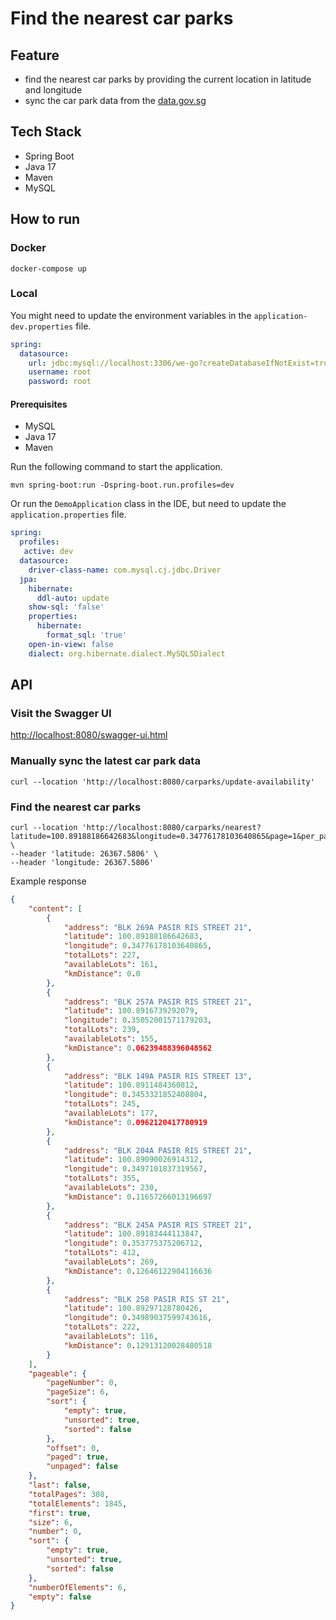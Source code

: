 # Find the nearest car parks

## Feature
- find the nearest car parks by providing the current location in latitude and longitude
- sync the car park data from the [data.gov.sg](https://beta.data.gov.sg/collections/85/datasets/d_ca933a644e55d34fe21f28b8052fac63/view)

## Tech Stack
- Spring Boot
- Java 17
- Maven
- MySQL

## How to run

### Docker
```shell
docker-compose up
```

### Local

You might need to update the environment variables in the `application-dev.properties` file.

```yml
spring:
  datasource:
    url: jdbc:mysql://localhost:3306/we-go?createDatabaseIfNotExist=true
    username: root
    password: root
```

#### Prerequisites
- MySQL
- Java 17
- Maven

Run the following command to start the application.
```shell
mvn spring-boot:run -Dspring-boot.run.profiles=dev
```

Or run the `DemoApplication` class in the IDE, but need to update the `application.properties` file.

```yml
spring:
  profiles:
   active: dev
  datasource:
    driver-class-name: com.mysql.cj.jdbc.Driver
  jpa:
    hibernate:
      ddl-auto: update
    show-sql: 'false'
    properties:
      hibernate:
        format_sql: 'true'
    open-in-view: false
    dialect: org.hibernate.dialect.MySQL5Dialect
```

## API

### Visit the Swagger UI
[http://localhost:8080/swagger-ui.html](http://localhost:8080/swagger-ui.html)


### Manually sync the latest car park data
```shell
curl --location 'http://localhost:8080/carparks/update-availability'
```

### Find the nearest car parks
```shell
curl --location 'http://localhost:8080/carparks/nearest?latitude=100.89188186642683&longitude=0.34776178103640865&page=1&per_page=10' \
--header 'latitude: 26367.5806' \
--header 'longitude: 26367.5806'
```

Example response
```json
{
    "content": [
        {
            "address": "BLK 269A PASIR RIS STREET 21",
            "latitude": 100.89188186642683,
            "longitude": 0.34776178103640865,
            "totalLots": 227,
            "availableLots": 161,
            "kmDistance": 0.0
        },
        {
            "address": "BLK 257A PASIR RIS STREET 21",
            "latitude": 100.8916739292079,
            "longitude": 0.35052001571179203,
            "totalLots": 239,
            "availableLots": 155,
            "kmDistance": 0.06239488396048562
        },
        {
            "address": "BLK 149A PASIR RIS STREET 13",
            "latitude": 100.8911484360812,
            "longitude": 0.3453321852408804,
            "totalLots": 245,
            "availableLots": 177,
            "kmDistance": 0.0962120417780919
        },
        {
            "address": "BLK 204A PASIR RIS STREET 21",
            "latitude": 100.89090026914312,
            "longitude": 0.3497101837319567,
            "totalLots": 355,
            "availableLots": 230,
            "kmDistance": 0.11657266013196697
        },
        {
            "address": "BLK 245A PASIR RIS STREET 21",
            "latitude": 100.89183444113847,
            "longitude": 0.353775375206712,
            "totalLots": 412,
            "availableLots": 269,
            "kmDistance": 0.12646122904116636
        },
        {
            "address": "BLK 258 PASIR RIS ST 21",
            "latitude": 100.89297128780426,
            "longitude": 0.34989037599743616,
            "totalLots": 222,
            "availableLots": 116,
            "kmDistance": 0.12913120028480518
        }
    ],
    "pageable": {
        "pageNumber": 0,
        "pageSize": 6,
        "sort": {
            "empty": true,
            "unsorted": true,
            "sorted": false
        },
        "offset": 0,
        "paged": true,
        "unpaged": false
    },
    "last": false,
    "totalPages": 308,
    "totalElements": 1845,
    "first": true,
    "size": 6,
    "number": 0,
    "sort": {
        "empty": true,
        "unsorted": true,
        "sorted": false
    },
    "numberOfElements": 6,
    "empty": false
}
```